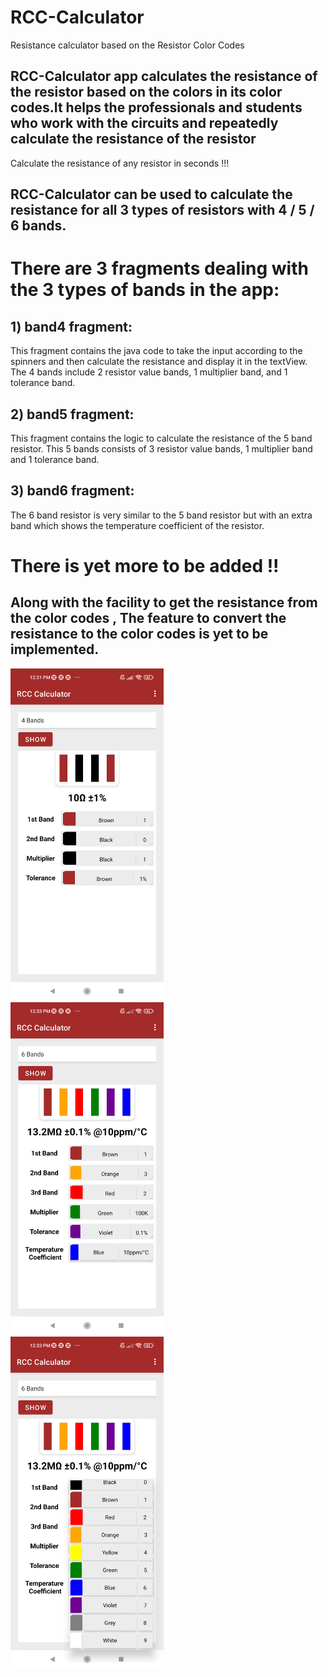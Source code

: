# RCC-Calculator
Resistance calculator based on the Resistor Color Codes 

## RCC-Calculator app calculates the resistance of the resistor based on the colors in its color codes.It helps the professionals and students who work with the circuits and repeatedly calculate the resistance of the resistor
Calculate the resistance of any resistor in seconds !!! 

## RCC-Calculator can be used to calculate the resistance for all 3 types of resistors with 4 / 5 / 6 bands.

# There are 3 fragments dealing with the 3 types of bands in the app:

## 1) band4 fragment:
  This fragment contains the java code to take the input according to the spinners and then calculate the resistance and display it in the textView. The 4 bands include 2 resistor value bands, 1 multiplier band, and 1 tolerance band.
  
## 2) band5 fragment:
  This fragment contains the logic to calculate the resistance of the 5 band resistor. This 5 bands consists of 3 resistor value bands, 1 multiplier band and 1 tolerance band.
  
## 3) band6 fragment:
  The 6 band resistor is very similar to the 5 band resistor but with an extra band which shows the temperature coefficient of the resistor.
  
# There is yet more to be added !!

## Along with the facility to get the resistance from the color codes , The feature to convert the resistance to the color codes is yet to be implemented.
  
  <p>
    <img src="images/photo4.jpg" width="245">&emsp;
  <img src="images/photo2.jpg" width="245">&emsp;
    <img src="images/photo3.jpg" width="245">&emsp;
</p>
<br>
